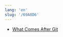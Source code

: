 ```yaml
---
lang: 'en'
slug: '/69A8D6'
---
```


- [What Comes After Git](https://matt-rickard.com/what-comes-after-git/)
